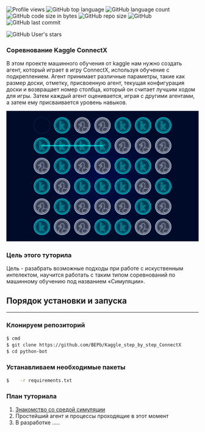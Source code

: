 ![Profile views](https://gpvc.arturio.dev/BEPb) 
![GitHub top language](https://img.shields.io/github/languages/top/BEPb/Kaggle_step_by_step_ConnectX) 
![GitHub language count](https://img.shields.io/github/languages/count/BEPb/Kaggle_step_by_step_ConnectX)
![GitHub code size in bytes](https://img.shields.io/github/languages/code-size/BEPb/Kaggle_step_by_step_ConnectX)
![GitHub repo size](https://img.shields.io/github/repo-size/BEPb/Kaggle_step_by_step_ConnectX) 
![GitHub](https://img.shields.io/github/license/BEPb/Kaggle_step_by_step_ConnectX) 
![GitHub last commit](https://img.shields.io/github/last-commit/BEPb/Kaggle_step_by_step_ConnectX)

![GitHub User's stars](https://img.shields.io/github/stars/BEPb?style=social)
### Соревнование Kaggle ConnectX
  В этом проекте машинного обучения от kaggle нам нужно создать агент, который играет в игру ConnectX, используя
обучение с подкреплением. Агент принимает различные параметры, такие как размер доски, отметку, присвоенную
агент, текущая конфигурация доски и возвращает номер столбца, который он считает лучшим ходом
для игры. Затем каждый агент оценивается, играя с другими агентами, а затем ему присваивается уровень навыков.


![игровое поле](img/Board.png)
### Цель этого туторила 
Цель - разабрать возможные подходы при работе с искуственным интелектом, научится работать с таким типом 
соревнований по машинному обучению под названием «Симуляции».

## Порядок установки и запуска                    
____
### Клонируем репозиторий
 
```sh
$ cmd
$ git clone https://github.com/BEPb/Kaggle_step_by_step_ConnectX
$ cd python-bot
```
 
### Устанавливаем необходимые пакеты
```sh
$    -r requirements.txt
```


### План туториала
1. [Знакомство со средой симуляции](01.step_01)
2. Простейший агент и процессы проходящие в этот момент
3. В разработке .....